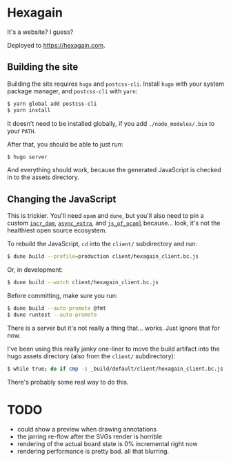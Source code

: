 # Hexagain

It's a website? I guess?

Deployed to https://hexagain.com.

## Building the site

Building the site requires `hugo` and `postcss-cli`. Install `hugo` with your
system package manager, and `postcss-cli` with `yarn`:

```bash
$ yarn global add postcss-cli
$ yarn install
```

It doesn't need to be installed globally, if you add `./node_modules/.bin` to
your `PATH`.

After that, you should be able to just run:

```bash
$ hugo server
```

And everything should work, because the generated JavaScript is checked in to
the assets directory.

## Changing the JavaScript

This is trickier. You'll need `opam` and `dune`, but you'll also need to pin a
custom [`incr_dom`](https://github.com/ianthehenry/incr_dom),
[`async_extra`](https://github.com/ianthehenry/async_extra), and
[`js_of_ocaml`](https://github.com/ianthehenry/js_of_ocaml) because... look,
it's not the healthiest open source ecosystem.

To rebuild the JavaScript, `cd` into the `client/` subdirectory and run:

```bash
$ dune build --profile=production client/hexagain_client.bc.js
```

Or, in development:

```bash
$ dune build --watch client/hexagain_client.bc.js
```

Before committing, make sure you run:

```bash
$ dune build --auto-promote @fmt
$ dune runtest --auto-promote
```

There is a server but it's not really a thing that... works. Just ignore that
for now.

I've been using this really janky one-liner to move the build artifact into the
hugo assets directory (also from the `client/` subdirectory):

```bash
$ while true; do if cmp -s _build/default/client/hexagain_client.bc.js ../assets/main.js; then : ; else echo update $(date); cp _build/default/client/hexagain_client.bc.js ../assets/main.js; fi; sleep 1; done
```

There's probably some real way to do this.

# TODO

- could show a preview when drawing annotations
- the jarring re-flow after the SVGs render is horrible
- rendering of the actual board state is 0% incremental right now
- rendering performance is pretty bad. all that blurring.
